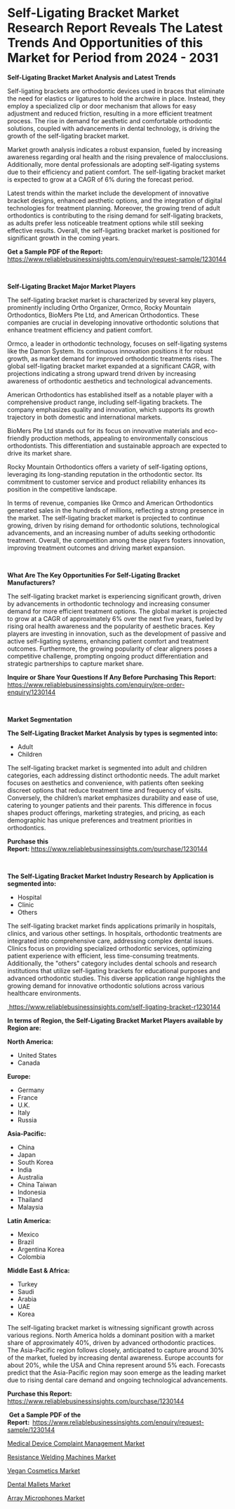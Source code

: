 <p><h1>Self-Ligating Bracket Market Research Report Reveals The Latest Trends And Opportunities of this Market for Period from 2024 - 2031</h1></p><p><strong>Self-Ligating Bracket Market Analysis and Latest Trends</strong></p>
<p><p>Self-ligating brackets are orthodontic devices used in braces that eliminate the need for elastics or ligatures to hold the archwire in place. Instead, they employ a specialized clip or door mechanism that allows for easy adjustment and reduced friction, resulting in a more efficient treatment process. The rise in demand for aesthetic and comfortable orthodontic solutions, coupled with advancements in dental technology, is driving the growth of the self-ligating bracket market.</p><p>Market growth analysis indicates a robust expansion, fueled by increasing awareness regarding oral health and the rising prevalence of malocclusions. Additionally, more dental professionals are adopting self-ligating systems due to their efficiency and patient comfort. The self-ligating bracket market is expected to grow at a CAGR of 6% during the forecast period. </p><p>Latest trends within the market include the development of innovative bracket designs, enhanced aesthetic options, and the integration of digital technologies for treatment planning. Moreover, the growing trend of adult orthodontics is contributing to the rising demand for self-ligating brackets, as adults prefer less noticeable treatment options while still seeking effective results. Overall, the self-ligating bracket market is positioned for significant growth in the coming years.</p></p>
<p><strong>Get a Sample PDF of the Report:&nbsp;</strong> <a href="https://www.reliablebusinessinsights.com/enquiry/request-sample/1230144?utm_campaign=41&utm_medium=2&utm_source=Github&utm_content=ia&utm_term=19112024&utm_id=self-ligating-bracket">https://www.reliablebusinessinsights.com/enquiry/request-sample/1230144</a></p>
<p>&nbsp;</p>
<p><strong>Self-Ligating Bracket Major Market Players</strong></p>
<p><p>The self-ligating bracket market is characterized by several key players, prominently including Ortho Organizer, Ormco, Rocky Mountain Orthodontics, BioMers Pte Ltd, and American Orthodontics. These companies are crucial in developing innovative orthodontic solutions that enhance treatment efficiency and patient comfort.</p><p>Ormco, a leader in orthodontic technology, focuses on self-ligating systems like the Damon System. Its continuous innovation positions it for robust growth, as market demand for improved orthodontic treatments rises. The global self-ligating bracket market expanded at a significant CAGR, with projections indicating a strong upward trend driven by increasing awareness of orthodontic aesthetics and technological advancements. </p><p>American Orthodontics has established itself as a notable player with a comprehensive product range, including self-ligating brackets. The company emphasizes quality and innovation, which supports its growth trajectory in both domestic and international markets. </p><p>BioMers Pte Ltd stands out for its focus on innovative materials and eco-friendly production methods, appealing to environmentally conscious orthodontists. This differentiation and sustainable approach are expected to drive its market share.</p><p>Rocky Mountain Orthodontics offers a variety of self-ligating options, leveraging its long-standing reputation in the orthodontic sector. Its commitment to customer service and product reliability enhances its position in the competitive landscape.</p><p>In terms of revenue, companies like Ormco and American Orthodontics generated sales in the hundreds of millions, reflecting a strong presence in the market. The self-ligating bracket market is projected to continue growing, driven by rising demand for orthodontic solutions, technological advancements, and an increasing number of adults seeking orthodontic treatment. Overall, the competition among these players fosters innovation, improving treatment outcomes and driving market expansion.</p></p>
<p>&nbsp;</p>
<p><strong>What Are The Key Opportunities For Self-Ligating Bracket Manufacturers?</strong></p>
<p><p>The self-ligating bracket market is experiencing significant growth, driven by advancements in orthodontic technology and increasing consumer demand for more efficient treatment options. The global market is projected to grow at a CAGR of approximately 6% over the next five years, fueled by rising oral health awareness and the popularity of aesthetic braces. Key players are investing in innovation, such as the development of passive and active self-ligating systems, enhancing patient comfort and treatment outcomes. Furthermore, the growing popularity of clear aligners poses a competitive challenge, prompting ongoing product differentiation and strategic partnerships to capture market share.</p></p>
<p><strong>Inquire or Share Your Questions If Any Before Purchasing This Report:</strong> <a href="https://www.reliablebusinessinsights.com/enquiry/pre-order-enquiry/1230144?utm_campaign=41&utm_medium=2&utm_source=Github&utm_content=ia&utm_term=19112024&utm_id=self-ligating-bracket">https://www.reliablebusinessinsights.com/enquiry/pre-order-enquiry/1230144</a></p>
<p>&nbsp;</p>
<p><strong>Market Segmentation</strong></p>
<p><strong>The Self-Ligating Bracket Market Analysis by types is segmented into:</strong></p>
<p><ul><li>Adult</li><li>Children</li></ul></p>
<p><p>The self-ligating bracket market is segmented into adult and children categories, each addressing distinct orthodontic needs. The adult market focuses on aesthetics and convenience, with patients often seeking discreet options that reduce treatment time and frequency of visits. Conversely, the children’s market emphasizes durability and ease of use, catering to younger patients and their parents. This difference in focus shapes product offerings, marketing strategies, and pricing, as each demographic has unique preferences and treatment priorities in orthodontics.</p></p>
<p><strong>Purchase this Report:&nbsp;</strong><a href="https://www.reliablebusinessinsights.com/purchase/1230144?utm_campaign=41&utm_medium=2&utm_source=Github&utm_content=ia&utm_term=19112024&utm_id=self-ligating-bracket">https://www.reliablebusinessinsights.com/purchase/1230144</a></p>
<p>&nbsp;</p>
<p><strong>The Self-Ligating Bracket Market Industry Research by Application is segmented into:</strong></p>
<p><ul><li>Hospital</li><li>Clinic</li><li>Others</li></ul></p>
<p><p>The self-ligating bracket market finds applications primarily in hospitals, clinics, and various other settings. In hospitals, orthodontic treatments are integrated into comprehensive care, addressing complex dental issues. Clinics focus on providing specialized orthodontic services, optimizing patient experience with efficient, less time-consuming treatments. Additionally, the "others" category includes dental schools and research institutions that utilize self-ligating brackets for educational purposes and advanced orthodontic studies. This diverse application range highlights the growing demand for innovative orthodontic solutions across various healthcare environments.</p></p>
<p><a href="https://www.reliablebusinessinsights.com/self-ligating-bracket-r1230144?utm_campaign=41&utm_medium=2&utm_source=Github&utm_content=ia&utm_term=19112024&utm_id=self-ligating-bracket">&nbsp;https://www.reliablebusinessinsights.com/self-ligating-bracket-r1230144</a></p>
<p><strong>In terms of Region, the Self-Ligating Bracket Market Players available by Region are:</strong></p>
<p>
    <p> <strong> North America: </strong>
        <ul>
            <li>United States</li>
            <li>Canada</li>
        </ul>
        </p> 
    <p> <strong> Europe: </strong>
        <ul>
            <li>Germany</li>
            <li>France</li>
            <li>U.K.</li>
            <li>Italy</li>
            <li>Russia</li>
        </ul>
        </p> 
    <p> <strong> Asia-Pacific: </strong>
        <ul>
            <li>China</li>
            <li>Japan</li>
            <li>South Korea</li>
            <li>India</li>
            <li>Australia</li>
            <li>China Taiwan</li>
            <li>Indonesia</li>
            <li>Thailand</li>
            <li>Malaysia</li>
        </ul>
        </p> 
    <p> <strong> Latin America: </strong>
        <ul>
            <li>Mexico</li>
            <li>Brazil</li>
            <li>Argentina Korea</li>
            <li>Colombia</li>
        </ul>
        </p> 
    <p> <strong> Middle East & Africa: </strong>
        <ul>
            <li>Turkey</li>
            <li>Saudi</li>
            <li>Arabia</li>
            <li>UAE</li>
            <li>Korea</li>
        </ul>
    </p>
    </p>
<p><p>The self-ligating bracket market is witnessing significant growth across various regions. North America holds a dominant position with a market share of approximately 40%, driven by advanced orthodontic practices. The Asia-Pacific region follows closely, anticipated to capture around 30% of the market, fueled by increasing dental awareness. Europe accounts for about 20%, while the USA and China represent around 5% each. Forecasts predict that the Asia-Pacific region may soon emerge as the leading market due to rising dental care demand and ongoing technological advancements.</p></p>
<p><strong>Purchase this Report: </strong><a href="https://www.reliablebusinessinsights.com/purchase/1230144?utm_campaign=41&utm_medium=2&utm_source=Github&utm_content=ia&utm_term=19112024&utm_id=self-ligating-bracket">https://www.reliablebusinessinsights.com/purchase/1230144</a></p>
<p>&nbsp;<strong>Get a Sample PDF of the Report:&nbsp;&nbsp;</strong><a href="https://www.reliablebusinessinsights.com/enquiry/request-sample/1230144?utm_campaign=41&utm_medium=2&utm_source=Github&utm_content=ia&utm_term=19112024&utm_id=self-ligating-bracket">https://www.reliablebusinessinsights.com/enquiry/request-sample/1230144</a></p>
<p><strong></strong></p>
<p><p><a href="https://issuu.com/reportprime-2/docs/medical-device-complaint-management_b55f4f631fada0?utm_campaign=41&utm_medium=2&utm_source=Github&utm_content=ia&utm_term=19112024&utm_id=self-ligating-bracket">Medical Device Complaint Management Market</a></p><p><a href="https://www.linkedin.com/pulse/strategic-forecast-resistance-welding-machines-market-growth-wm2ic?utm_campaign=41&utm_medium=2&utm_source=Github&utm_content=ia&utm_term=19112024&utm_id=self-ligating-bracket">Resistance Welding Machines Market</a></p><p><a href="https://issuu.com/reportprime-2/docs/vegan-cosmetics-market-size-2030.pp_04f5a413b89970?utm_campaign=41&utm_medium=2&utm_source=Github&utm_content=ia&utm_term=19112024&utm_id=self-ligating-bracket">Vegan Cosmetics Market</a></p><p><a href="https://github.com/RunaHaque64/Market-Research-Report-List-1/blob/main/dental-mallets-market.md?utm_campaign=41&utm_medium=2&utm_source=Github&utm_content=ia&utm_term=19112024&utm_id=self-ligating-bracket">Dental Mallets Market</a></p><p><a href="https://github.com/nicoletavirag/Market-Research-Report-List-5/blob/main/array-microphones-market.md?utm_campaign=41&utm_medium=2&utm_source=Github&utm_content=ia&utm_term=19112024&utm_id=self-ligating-bracket">Array Microphones Market</a></p></p>